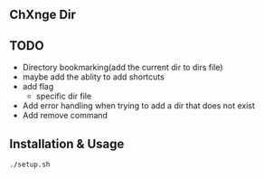 ## Ch**X**nge Dir

## TODO
- Directory bookmarking(add the current dir to dirs file)
- maybe add the ablity to add shortcuts
- add flag
    - specific dir file
- Add error handling when trying to add a dir that does not exist
- Add remove command

## Installation & Usage
`./setup.sh`
